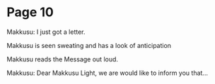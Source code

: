 # Page 10
Makkusu: I just got a letter.

Makkusu is seen sweating and has a look of anticipation

Makkusu reads the Message out loud.

Makkusu: Dear Makkusu Light, we are would like to inform you that...